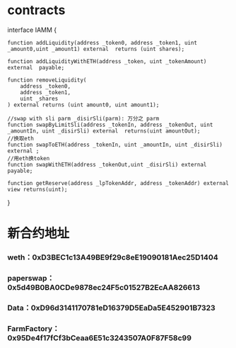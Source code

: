 # contracts

interface IAMM {

    function addLiquidity(address _token0, address _token1, uint _amount0,uint _amount1) external  returns (uint shares);
    
    function addLiquidityWithETH(address _token, uint _tokenAmount) external  payable;
    
    function removeLiquidity(
        address _token0,
        address _token1,
        uint _shares
    ) external returns (uint amount0, uint amount1);

    //swap with sli parm _disirSli(parm): 万分之 parm
    function swapByLimitSli(address _tokenIn, address _tokenOut, uint _amountIn, uint _disirSli) external  returns(uint amountOut);
    //换取eth
    function swapToETH(address _tokenIn, uint _amountIn, uint _disirSli) external ;
    //用eth换token
    function swapWithETH(address _tokenOut,uint _disirSli) external  payable;

    function getReserve(address _lpTokenAddr, address _tokenAddr) external  view returns(uint);
}

# 新合约地址

### weth：0xD3BEC1c13A49BE9f29c8eE19090181Aec25D1404

### paperswap：0x5d49B0BA0CDe9878ec24F5c01527B2EcAA826613

### Data：0xD96d3141170781eD16379D5EaDa5E452901B7323

### FarmFactory：0x95De4f17fCf3bCeaa6E51c3243507A0F87F58c99
